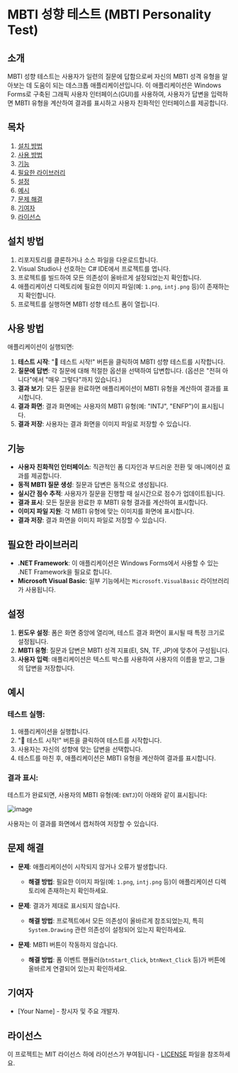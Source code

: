 # MBTI 성향 테스트 (MBTI Personality Test)

## 소개

MBTI 성향 테스트는 사용자가 일련의 질문에 답함으로써 자신의 MBTI 성격 유형을 알아보는 데 도움이 되는 데스크톱 애플리케이션입니다. 이 애플리케이션은 Windows Forms로 구축된 그래픽 사용자 인터페이스(GUI)를 사용하여, 사용자가 답변을 입력하면 MBTI 유형을 계산하여 결과를 표시하고 사용자 친화적인 인터페이스를 제공합니다.

## 목차

1. [설치 방법](#설치-방법)
2. [사용 방법](#사용-방법)
3. [기능](#기능)
4. [필요한 라이브러리](#필요한-라이브러리)
5. [설정](#설정)
6. [예시](#예시)
7. [문제 해결](#문제-해결)
8. [기여자](#기여자)
9. [라이선스](#라이선스)

## 설치 방법

1. 리포지토리를 클론하거나 소스 파일을 다운로드합니다.
2. Visual Studio나 선호하는 C# IDE에서 프로젝트를 엽니다.
3. 프로젝트를 빌드하여 모든 의존성이 올바르게 설정되었는지 확인합니다.
4. 애플리케이션 디렉토리에 필요한 이미지 파일(예: `1.png`, `intj.png` 등)이 존재하는지 확인합니다.
5. 프로젝트를 실행하면 MBTI 성향 테스트 폼이 열립니다.

## 사용 방법

애플리케이션이 실행되면:

1. **테스트 시작**: "🚀 테스트 시작!" 버튼을 클릭하여 MBTI 성향 테스트를 시작합니다.
2. **질문에 답변**: 각 질문에 대해 적절한 옵션을 선택하여 답변합니다. (옵션은 "전혀 아니다"에서 "매우 그렇다"까지 있습니다.)
3. **결과 보기**: 모든 질문을 완료하면 애플리케이션이 MBTI 유형을 계산하여 결과를 표시합니다.
4. **결과 화면**: 결과 화면에는 사용자의 MBTI 유형(예: "INTJ", "ENFP")이 표시됩니다.
5. **결과 저장**: 사용자는 결과 화면을 이미지 파일로 저장할 수 있습니다.

## 기능

- **사용자 친화적인 인터페이스**: 직관적인 폼 디자인과 부드러운 전환 및 애니메이션 효과를 제공합니다.
- **동적 MBTI 질문 생성**: 질문과 답변은 동적으로 생성됩니다.
- **실시간 점수 추적**: 사용자가 질문을 진행할 때 실시간으로 점수가 업데이트됩니다.
- **결과 표시**: 모든 질문을 완료한 후 MBTI 유형 결과를 계산하여 표시합니다.
- **이미지 파일 지원**: 각 MBTI 유형에 맞는 이미지를 화면에 표시합니다.
- **결과 저장**: 결과 화면을 이미지 파일로 저장할 수 있습니다.

## 필요한 라이브러리

- **.NET Framework**: 이 애플리케이션은 Windows Forms에서 사용할 수 있는 .NET Framework을 필요로 합니다.
- **Microsoft Visual Basic**: 일부 기능에서는 `Microsoft.VisualBasic` 라이브러리가 사용됩니다.

## 설정

1. **윈도우 설정**: 폼은 화면 중앙에 열리며, 테스트 결과 화면이 표시될 때 특정 크기로 설정됩니다.
2. **MBTI 유형**: 질문과 답변은 MBTI 성격 지표(EI, SN, TF, JP)에 맞추어 구성됩니다.
3. **사용자 입력**: 애플리케이션은 텍스트 박스를 사용하여 사용자의 이름을 받고, 그들의 답변을 저장합니다.

## 예시

### 테스트 실행:

1. 애플리케이션을 실행합니다.
2. "🚀 테스트 시작!" 버튼을 클릭하여 테스트를 시작합니다.
3. 사용자는 자신의 성향에 맞는 답변을 선택합니다.
4. 테스트를 마친 후, 애플리케이션은 MBTI 유형을 계산하여 결과를 표시합니다.

### 결과 표시:

테스트가 완료되면, 사용자의 MBTI 유형(예: `ENTJ`)이 아래와 같이 표시됩니다:

![image](https://github.com/user-attachments/assets/c93cd65d-eed8-4051-b49e-adcb479de78f)

사용자는 이 결과를 화면에서 캡처하여 저장할 수 있습니다.

## 문제 해결

- **문제**: 애플리케이션이 시작되지 않거나 오류가 발생합니다.
  - **해결 방법**: 필요한 이미지 파일(예: `1.png`, `intj.png` 등)이 애플리케이션 디렉토리에 존재하는지 확인하세요.

- **문제**: 결과가 제대로 표시되지 않습니다.
  - **해결 방법**: 프로젝트에서 모든 의존성이 올바르게 참조되었는지, 특히 `System.Drawing` 관련 의존성이 설정되어 있는지 확인하세요.

- **문제**: MBTI 버튼이 작동하지 않습니다.
  - **해결 방법**: 폼 이벤트 핸들러(`btnStart_Click`, `btnNext_Click` 등)가 버튼에 올바르게 연결되어 있는지 확인하세요.

## 기여자

- [Your Name] - 창시자 및 주요 개발자.

## 라이선스

이 프로젝트는 MIT 라이선스 하에 라이선스가 부여됩니다 - [LICENSE](LICENSE) 파일을 참조하세요.

